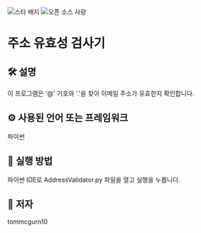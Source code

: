 <!--이 부분을 삭제하지 마십시오-->
![스타 배지](https://img.shields.io/static/v1?label=%F0%9F%8C%9F&message=If%20Useful&style=style=flat&color=BC4E99)
![오픈 소스 사랑](https://badges.frapsoft.com/os/v1/open-source.svg?v=103)

# 주소 유효성 검사기



## 🛠️ 설명

이 프로그램은 '@' 기호와 '.'을 찾아 이메일 주소가 유효한지 확인합니다.

## ⚙️ 사용된 언어 또는 프레임워크
파이썬

## 🌟 실행 방법
파이썬 IDE로 AddressValidator.py 파일을 열고 실행을 누릅니다.


## 🤖 저자
tommcgurn10
